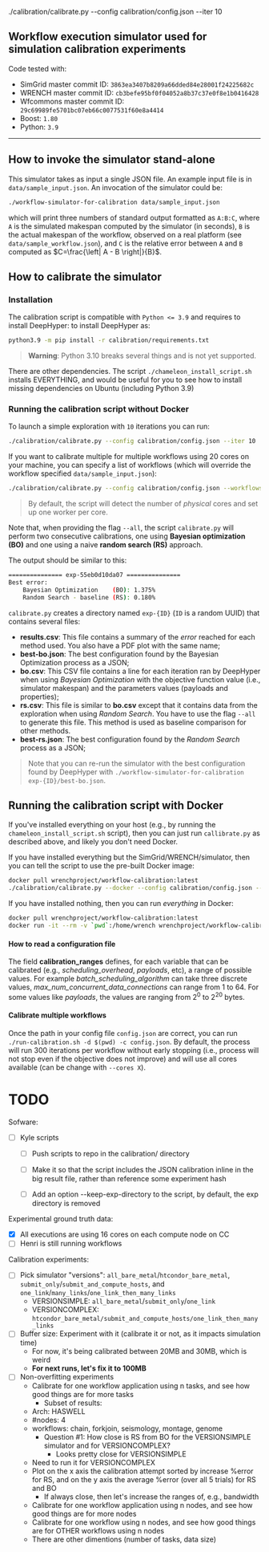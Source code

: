 ./calibration/calibrate.py --config calibration/config.json --iter 10
## Workflow execution simulator used for simulation calibration experiments

Code tested with:
 - SimGrid master commit ID: `3863ea3407b8209a66dded84e28001f24225682c`
 - WRENCH master commit ID: `cb3befe95bf0f04052a8b37c37e0f8e1b0416428`
 - Wfcommons master commit ID: `29c69989fe5701bc07eb66c0077531f60e8a4414`
 - Boost: `1.80`
 - Python: `3.9`

---

## How to invoke the simulator stand-alone

This simulator takes as input a single JSON file. An example input file
is in `data/sample_input.json`. An invocation of the simulator could be:
```bash
./workflow-simulator-for-calibration data/sample_input.json
```
which will print three numbers of standard output formatted as `A:B:C`,
where `A` is the simulated makespan computed by the simulator (in seconds),
`B` is the actual makespan of the workflow, observed on a real platform
(see `data/sample_workflow.json`), and `C` is the relative error between
`A` and `B` computed as $C=\frac{\left| A - B \right|}{B}$.

## How to calibrate the simulator

### Installation

The calibration script is compatible with `Python <= 3.9` and requires to install DeepHyper:
to install DeepHyper as:

```bash
python3.9 -m pip install -r calibration/requirements.txt
```

> **Warning**: Python 3.10 breaks several things and is not yet supported.

There are other dependencies. The script `./chameleon_install_script.sh`
installs EVERYTHING, and would be useful for you to see how to install
missing dependencies on Ubuntu (including Python 3.9)


### Running the calibration script without Docker


To launch a simple exploration with `10` iterations you can run:

```bash
./calibration/calibrate.py --config calibration/config.json --iter 10
```

If you want to calibrate multiple for multiple workflows using $20$ cores on your machine, you can specify a list of workflows (which will override the workflow specified `data/sample_input.json`):

```bash
./calibration/calibrate.py --config calibration/config.json --workflows seismology.json genome-250-50-10-0.json --iter 200 --cores 20
```

> By default, the script will detect the number of _physical_ cores and set up one worker per core. 

Note that, when providing the flag `--all`, the script `calibrate.py` will perform two consecutive calibrations, one using **Bayesian optimization (BO)** and one using a naive **random search (RS)** approach.

The output should be similar to this:

```bash
=============== exp-55eb0d10da07 ===============
Best error:
	Bayesian Optimization    (BO): 1.375%
	Random Search - baseline (RS): 0.180%
```

`calibrate.py` creates a directory named `exp-{ID}` (`ID` is a random UUID) that contains several files:

+ **results.csv**: This file contains a summary of the _error_ reached for each method used. You also have a PDF plot with the same name;
+ **best-bo.json**:  The best configuration found by the Bayesian Optimization process as a JSON;
+ **bo.csv**:  This CSV file contains a line for each iteration ran by DeepHyper when using _Bayesian Optimization_ with the objective function value (i.e., simulator makespan) and the parameters values (payloads and properties);
+ **rs.csv**: This file is similar to **bo.csv** except that it contains data from the exploration when using _Random Search_. You have to use the flag `--all` to generate this file. This method is used as baseline comparison for other methods.
+ **best-rs.json**:  The best configuration found by the _Random Search_ process as a JSON;

> Note that you can re-run the simulator with the best configuration found by DeepHyper with `./workflow-simulator-for-calibration exp-{ID}/best-bo.json`.

## Running the calibration script with Docker

If you've installed everything on your host (e.g., by running the `chameleon_install_script.sh` script), then you can just run `callibrate.py` as described above, and likely you don't need Docker. 

If you have installed everything but the SimGrid/WRENCH/simulator, then you can tell the script to use the pre-built Docker image:

```bash
docker pull wrenchproject/workflow-calibration:latest
./calibration/calibrate.py --docker --config calibration/config.json --iter 10
```

If you have installed nothing, then you can run _everything_ in Docker:

```bash
docker pull wrenchproject/workflow-calibration:latest
docker run -it --rm -v `pwd`:/home/wrench wrenchproject/workflow-calibration:latest ./calibration/calibrate.py --config calibration/config.json --iter 10
```


#### How to read a configuration file

The field **calibration_ranges** defines, for each variable that can be calibrated (e.g., *scheduling_overhead*, *payloads*, etc), a range of possible values. For example *batch_scheduling_algorithm* can take three discrete values, *max_num_concurrent_data_connections* can range from 1 to 64. For some values like *payloads*, the values are ranging from $2^0$ to $2^20$ bytes.

#### Calibrate multiple workflows

Once the path in your config file `config.json` are correct, you can run `./run-calibration.sh -d $(pwd) -c config.json`. By default, the process will run 300 iterations per workflow without early stopping (i.e., process will not stop even if the objective does not improve) and will use all cores available (can be change with `--cores X`).

# TODO

Sofware:
 - [ ] Kyle scripts
   - [ ] Push scripts to repo in the calibration/ directory
   - [ ] Make it so that the script includes the JSON calibration inline in the big result file, rather than reference some experiment hash
   - [ ] Add an option --keep-exp-directory to the script, by default, the exp directory is removed


Experimental ground truth data:
 - [X] All executions are using 16 cores on each compute node on CC
 - [ ] Henri is still running workflows

Calibration experiments:
 - [ ] Pick simulator "versions": `all_bare_metal`/`htcondor_bare_metal`, `submit_only`/`submit_and_compute_hosts`, and `one_link`/`many_links`/`one_link_then_many_links`
    - VERSIONSIMPLE: `all_bare_metal`/`submit_only`/`one_link` 
    - VERSIONCOMPLEX: `htcondor_bare_metal/submit_and_compute_hosts/one_link_then_many_links`
 - [ ] Buffer size: Experiment with it (calibrate it or not, as it impacts simulation time)
    - For now, it's being calibrated between 20MB and 30MB, which is weird
    - **For next runs, let's fix it to 100MB**
 - [ ] Non-overfitting experiments
    - Calibrate for one workflow application using n tasks, and see how good things are for more tasks
      - Subset of results: 
	- Arch: HASWELL
	- #nodes: 4 
	- workflows: chain, forkjoin, seismology, montage, genome
      - Question #1: How close is RS from BO for the VERSIONSIMPLE simulator and for VERSIONCOMPLEX?
        - Looks pretty close for VERSIONSIMPLE
	- Need to run it for VERSIONCOMPLEX
	- Plot on the x axis the calibration attempt sorted by increase %error for RS, and on the y axis the average %error (over all 5 trials) for RS and BO
        - If always close, then let's increase the ranges of, e.g., bandwidth
    - Calibrate for one workflow application using n nodes, and see how good things are for more nodes
    - Calibrate for one workflow using n nodes, and see how good things are for OTHER workflows using n nodes
    - There are other dimentions (number of tasks, data size)


